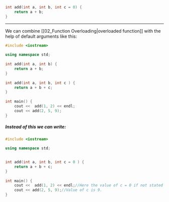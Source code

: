 ```cpp
int add(int a, int b, int c = 0) {  
    return a + b;  
} 
```
---
We can combine [[02_Function Overloading|overloaded function]] with the help of default arguments like this:

```cpp
#include <iostream>  
  
using namespace std;  
  
int add(int a, int b) {  
    return a + b;  
}  
  
int add(int a, int b, int c ) {  
    return a + b + c;  
}  
  
int main() {  
    cout <<  add(1, 2) << endl;  
    cout << add(2, 5, 9);  
}
```

##### Instead of this we can write:
```cpp
#include <iostream>  
  
using namespace std;  

  
int add(int a, int b, int c = 0 ) {  
    return a + b + c;  
}  
  
int main() {  
    cout <<  add(1, 2) << endl;//Here the value of c = 0 if not stated otherwise.
    cout << add(2, 5, 9);//Value of c is 9.  
}
```